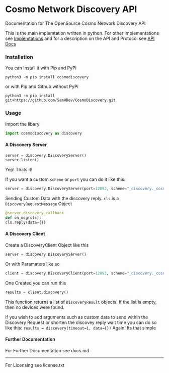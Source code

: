 # Cosmo Network Discovery API 
Documentation for The OpenSource Cosmo Network Discovery API 

This is the main implemtation written in python. For other implementations see [Implemtations](implemtations.md)
and for a description on the API and Protocol see [API Docs](apidocs.md)

### Installation

You can Install it with Pip and PyPi
```
python3 -m pip install cosmodiscovery
```
or with Pip and Github without PyPi
```
python3 -m pip install git+https://github.com/SamHDev/CosmoDiscovery.git
```

### Usage
Import the libary
```py
import cosmodiscovery as discovery
```
#### A Discovery Server
```py
server = discovery.DiscoveryServer()
server.listen()
```
Yep! Thats it! 

If you want a custom `scheme` or `port` you can do it like this:

```py
server = discovery.DiscoveryServer(port=12892, scheme="_discovery._cosmo.home_device"))
```
Sending Custom Data with the discovery reply. `cls` is a `DiscoveryRequestMessage` Object
```py
@server.discovery_callback
def on_msg(cls):
cls.reply(data={})
```

#### A Discovery Client

Create a DiscoveryClient Object like this
```py
server = discovery.DiscoveryServer()
```
Or with Paramaters like so
```py
client = discovery.DiscoveryClient(port=12892, scheme="_discovery._cosmo.home_device"))
```

One Created you can run this
```py
results = client.discovery()
```
This function returns a list of `DiscoveryResult` objects. If the list is empty, then no devices were found.

If you wish to add arguments such as custom data to send within the Discovery Request or shorten the discovey reply wait time
you can do so like this:
`
results = discovery(timeout=1, data={})
`
Again! Its that simple

#### Further Documentation
For Further Documentation see docs.md

---

For Licensing see license.txt

